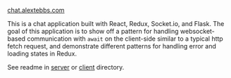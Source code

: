 [chat.alextebbs.com](https://chat.alextebbs.com)

This is a chat application built with React, Redux, Socket.io, and Flask. The goal of this application is to show off a pattern for handling websocket-based communication with `await` on the client-side similar to a typical http fetch request, and demonstrate different patterns for handling error and loading states in Redux.

See readme in [server](server/README.md) or [client](client/README.md) directory.
